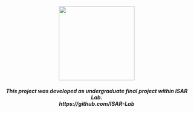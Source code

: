 ##
<p align="center">
  <img width="200" height="197" src="https://user-images.githubusercontent.com/43849766/201532780-50a50f80-efed-4ec7-afdd-bf35439dab78.jpeg">
  <h4 align="center">
    <i>
      This project was developed as undergraduate final project within ISAR Lab.<br />
      https://github.com/ISAR-Lab
    </i> 
  </h4>
</p>
